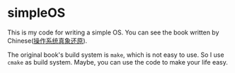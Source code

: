 # simpleOS

This is my code for writing a simple OS.
You can see the book written by Chinese([操作系统真象还原](https://book.douban.com/subject/26745156/)).

The original book's build system is `make`, which is not easy to use.
So I use `cmake` as build system. Maybe, you can use the code to make
your life easy.

